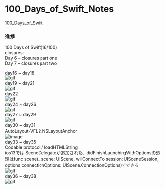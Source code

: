 # 100_Days_of_Swift_Notes
[100_Days_of_Swift](https://www.hackingwithswift.com/100)  
### 進捗
100 Days of Swift(16/100)  
closures:  
Day 6 – closures part one  
Day 7 – closures part two  

day16 ~ day18  
![gif](https://github.com/paigupai/100_Days_of_Swift_Notes/blob/master/gif/Project1.gif)  
day19 ~ day21  
![gif](https://github.com/paigupai/100_Days_of_Swift_Notes/blob/master/gif/project2.gif)  
day22  
![gif](https://github.com/paigupai/100_Days_of_Swift_Notes/blob/master/gif/project3.gif)  
day24 ~ day26  
![gif](https://github.com/paigupai/100_Days_of_Swift_Notes/blob/master/gif/project4.gif)  
day27 ~ day29  
![gif](https://github.com/paigupai/100_Days_of_Swift_Notes/blob/master/gif/project5.gif)  
day30 ~ day31  
AutoLayout-VFLとNSLayoutAnchor  
![image](https://github.com/paigupai/100_Days_of_Swift_Notes/raw/master/gif/project6.png)  
day33 ~ day35  
Codable protocol / loadHTMLString   
ios13では SceneDelegateが追加された、didFinishLaunchingWithOptionsの処理はfunc scene(_ scene: UIScene, willConnectTo session: UISceneSession, options connectionOptions: UIScene.ConnectionOptions)でできる  
![gif](https://github.com/paigupai/100_Days_of_Swift_Notes/blob/master/gif/project7.gif)  
day36 ~ day38  
![gif](https://github.com/paigupai/100_Days_of_Swift_Notes/blob/master/gif/project8.gif)  
